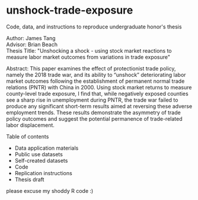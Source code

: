 # unshock-trade-exposure
Code, data, and instructions to reproduce undergraduate honor's thesis

Author: James Tang  
Advisor: Brian Beach  
Thesis Title: "Unshocking a shock - using stock market reactions to measure labor market outcomes from variations in trade exposure" 

Abstract: This paper examines the effect of protectionist trade policy, namely the 2018 trade war, and its ability to “unshock” deteriorating labor market outcomes following the establishment of permanent normal trade relations (PNTR) with China in 2000. Using stock market returns to measure county-level trade exposure, I find that, while negatively exposed counties see a sharp rise in unemployment during PNTR, the trade war failed to produce any significant short-term results aimed at reversing these adverse employment trends. These results demonstrate the asymmetry of trade policy outcomes and suggest the potential permanence of trade-related labor displacement.

Table of contents
- Data application materials
- Public use datasets
- Self-created datasets
- Code
- Replication instructions
- Thesis draft

please excuse my shoddy R code :) 
